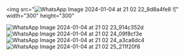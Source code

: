 <img src="![WhatsApp Image 2024-01-04 at 21 02 22_8d8a4fe8](https://github.com/sahealam786/Kid-Vaccine-App/assets/145270582/f10d7888-1f80-429b-a29b-c9669805f1d2)
!["   width="300" height="300" 

![WhatsApp Image 2024-01-04 at 21 02 23_914c352d](https://github.com/sahealam786/Kid-Vaccine-App/assets/145270582/f5d7a71c-0230-42ed-a57d-8bcc66f764cd)
![WhatsApp Image 2024-01-04 at 21 02 24_09f8cf3e](https://github.com/sahealam786/Kid-Vaccine-App/assets/145270582/64d0bdab-8c5b-4dea-b913-fb2801e15c74)
![WhatsApp Image 2024-01-04 at 21 02 24_a3ca6dc4](https://github.com/sahealam786/Kid-Vaccine-App/assets/145270582/4dc3fa1b-03f4-455a-be06-ab0733198193)
![WhatsApp Image 2024-01-04 at 21 02 25_211f20f8](https://github.com/sahealam786/Kid-Vaccine-App/assets/145270582/da5a2612-083d-47f9-8017-5201afaf51d3)

